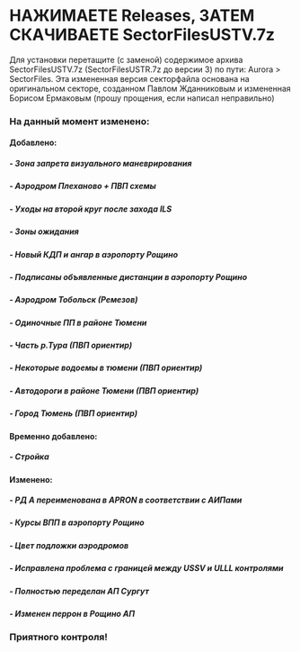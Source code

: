 # НАЖИМАЕТЕ Releases, ЗАТЕМ СКАЧИВАЕТЕ SectorFilesUSTV.7z

Для установки перетащите (с заменой) содержимое архива SectorFilesUSTV.7z (SectorFilesUSTR.7z до версии 3) по пути: Aurora > SectorFiles.
Эта измененная версия секторфайла основана на оригинальном секторе, созданном Павлом Жданниковым и измененная Борисом Ермаковым (прошу прощения, если написал неправильно)

### На данный момент изменено:
#### Добавлено:
##### - Зона запрета визуального маневрирования
##### - Аэродром Плеханово + ПВП схемы
##### - Уходы на второй круг после захода ILS
##### - Зоны ожидания
##### - Новый КДП и ангар в аэропорту Рощино
##### - Подписаны объявленные дистанции в аэропорту Рощино
##### - Аэродром Тобольск (Ремезов)
##### - Одиночные ПП в районе Тюмени
##### - Часть р.Тура (ПВП ориентир)
##### - Некоторые водоемы в тюмени (ПВП ориентир)
##### - Автодороги в районе Тюмени (ПВП ориентир)
##### - Город Тюмень (ПВП ориентир)
#### Временно добавлено:
##### - Стройка
#### Изменено:
##### - РД A переименована в APRON в соответствии с АИПами
##### - Курсы ВПП в аэропорту Рощино
##### - Цвет подложки аэродромов
##### - Исправлена проблема с границей между USSV и ULLL контролями
##### - Полностью переделан АП Сургут
##### - Изменен перрон в Рощино АП
### **Приятного контроля!**
